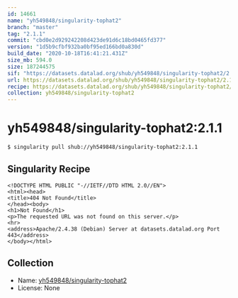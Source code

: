 ```yaml
---
id: 14661
name: "yh549848/singularity-tophat2"
branch: "master"
tag: "2.1.1"
commit: "cbd0e2d929242208d423de91d6c18bd0465fd377"
version: "1d5b9cfbf932ba0bf95ed166bd0a830d"
build_date: "2020-10-18T16:41:21.431Z"
size_mb: 594.0
size: 187244575
sif: "https://datasets.datalad.org/shub/yh549848/singularity-tophat2/2.1.1/2020-10-18-cbd0e2d9-1d5b9cfb/1d5b9cfbf932ba0bf95ed166bd0a830d.sif"
url: https://datasets.datalad.org/shub/yh549848/singularity-tophat2/2.1.1/2020-10-18-cbd0e2d9-1d5b9cfb/
recipe: https://datasets.datalad.org/shub/yh549848/singularity-tophat2/2.1.1/2020-10-18-cbd0e2d9-1d5b9cfb/Singularity
collection: yh549848/singularity-tophat2
---
```


# yh549848/singularity-tophat2:2.1.1

```bash
$ singularity pull shub://yh549848/singularity-tophat2:2.1.1
```

## Singularity Recipe

```singularity
<!DOCTYPE HTML PUBLIC "-//IETF//DTD HTML 2.0//EN">
<html><head>
<title>404 Not Found</title>
</head><body>
<h1>Not Found</h1>
<p>The requested URL was not found on this server.</p>
<hr>
<address>Apache/2.4.38 (Debian) Server at datasets.datalad.org Port 443</address>
</body></html>
```

## Collection

 - Name: [yh549848/singularity-tophat2](https://github.com/yh549848/singularity-tophat2)
 - License: None


